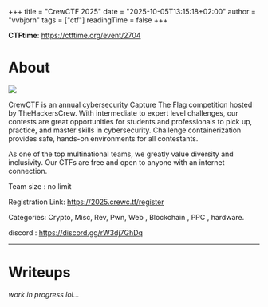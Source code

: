 +++
title = "CrewCTF 2025"
date = "2025-10-05T13:15:18+02:00"
author = "vvbjorn"
tags = ["ctf"]
readingTime = false
+++

**CTFtime**: https://ctftime.org/event/2704

# About

![](/images/crewctf-2025-logo.png)

CrewCTF is an annual cybersecurity Capture The Flag competition hosted by TheHackersCrew. With intermediate to expert level challenges, our contests are great opportunities for students and professionals to pick up, practice, and master skills in cybersecurity. Challenge containerization provides safe, hands-on environments for all contestants.

As one of the top multinational teams, we greatly value diversity and inclusivity. Our CTFs are free and open to anyone with an internet connection.

Team size : no limit

Registration Link: https://2025.crewc.tf/register

Categories: Crypto, Misc, Rev, Pwn, Web , Blockchain , PPC , hardware.

discord : https://discord.gg/rW3dj7GhDq

---

# Writeups

*work in progress lol...*